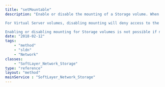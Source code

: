 ```yaml
---
title: "setMountable"
description: "Enable or disable the mounting of a Storage volume. When mounting is enabled the Storage volume will be mountable or available for use. 

For Virtual Server volumes, disabling mounting will deny access to the Virtual Server Account, remove published material and deny all file interaction including uploads and downloads. 

Enabling or disabling mounting for Storage volumes is not possible if mounting has been disabled by SoftLayer or a parent account. "
date: "2018-02-12"
tags:
    - "method"
    - "sldn"
    - "Network"
classes:
    - "SoftLayer_Network_Storage"
type: "reference"
layout: "method"
mainService : "SoftLayer_Network_Storage"
---
```

